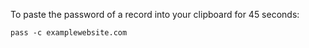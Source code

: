 To paste the password of a record into your clipboard for 45 seconds:

```
pass -c examplewebsite.com
```
